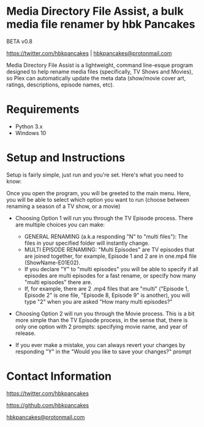# Media Directory File Assist, a bulk media file renamer by hbk Pancakes
BETA v0.8

https://twitter.com/hbkpancakes | hbkpancakes@protonmail.com


Media Directory File Assist is a lightweight, command line-esque program designed to help rename media files (specifically, TV Shows and Movies), so Plex can automatically update the meta data (show/movie cover art, ratings, descriptions, episode names, etc).

# Requirements
- Python 3.x
- Windows 10

# Setup and Instructions

Setup is fairly simple, just run and you're set. Here's what you need to know:

Once you open the program, you will be greeted to the main menu. Here, you will be able to select which option you want to run (choose between renaming a season of a TV show, or a movie)

- Choosing Option 1 will run you through the TV Episode process. There are multiple choices you can make:
  + GENERAL RENAMING (a.k.a responding "N" to "multi files"): The files in your specified folder will instantly change. 
  + MULTI EPISODE RENAMING: "Multi Episodes" are TV episodes that are joined together, for example, Episode 1 and 2 are in one.mp4 file (ShowName-E01E02).
  + If you declare "Y" to "multi episodes" you will be able to specify if all episodes are multi episodes for a fast rename, or specify how many "multi episodes" there are.
  + If, for example, there are 2 .mp4 files that are "multi" ("Episode 1, Episode 2" is one file, "Episode 8, Episode 9" is another), you will type "2" when you are asked "How many multi episodes?"

- Choosing Option 2 will run you through the Movie process. This is a bit more simple than the TV Episode process, in the sense that, there is only one option with 2 prompts: specifying movie name, and year of release.

- If you ever make a mistake, you can always revert your changes by responding "Y" in the "Would you like to save your changes?" prompt

# Contact Information
                
https://twitter.com/hbkpancakes

https://github.com/hbkpancakes

hbkpancakes@protonmail.com
